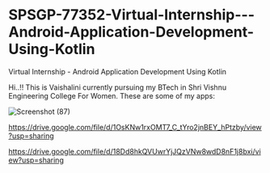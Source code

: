 # SPSGP-77352-Virtual-Internship---Android-Application-Development-Using-Kotlin
Virtual Internship - Android Application Development Using Kotlin

Hi..!!
This is Vaishalini currently pursuing my BTech in Shri Vishnu Engineering College For Women.
These are some of my apps: 

![Screenshot (87)](https://user-images.githubusercontent.com/87532207/188272155-4b841927-aa1b-4a9d-80e6-f04aefe4b3df.png)

https://drive.google.com/file/d/1OsKNw1rxOMT7_C_tYro2jnBEY_hPtzby/view?usp=sharing

https://drive.google.com/file/d/18Dd8hkQVUwrYjJQzVNw8wdD8nF1j8bxi/view?usp=sharing
